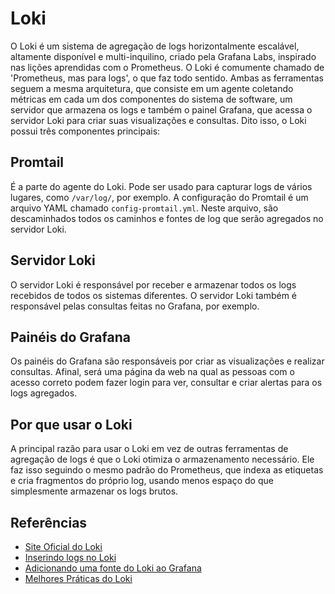 # Loki

O Loki é um sistema de agregação de logs horizontalmente escalável, altamente disponível e multi-inquilino, criado pela Grafana Labs, inspirado nas lições aprendidas com o Prometheus. O Loki é comumente chamado de 'Prometheus, mas para logs', o que faz todo sentido. Ambas as ferramentas seguem a mesma arquitetura, que consiste em um agente coletando métricas em cada um dos componentes do sistema de software, um servidor que armazena os logs e também o painel Grafana, que acessa o servidor Loki para criar suas visualizações e consultas. Dito isso, o Loki possui três componentes principais:

## Promtail

É a parte do agente do Loki. Pode ser usado para capturar logs de vários lugares, como `/var/log/`, por exemplo. A configuração do Promtail é um arquivo YAML chamado `config-promtail.yml`. Neste arquivo, são descaminhados todos os caminhos e fontes de log que serão agregados no servidor Loki.

## Servidor Loki

O servidor Loki é responsável por receber e armazenar todos os logs recebidos de todos os sistemas diferentes. O servidor Loki também é responsável pelas consultas feitas no Grafana, por exemplo.

## Painéis do Grafana

Os painéis do Grafana são responsáveis por criar as visualizações e realizar consultas. Afinal, será uma página da web na qual as pessoas com o acesso correto podem fazer login para ver, consultar e criar alertas para os logs agregados.

## Por que usar o Loki

A principal razão para usar o Loki em vez de outras ferramentas de agregação de logs é que o Loki otimiza o armazenamento necessário. Ele faz isso seguindo o mesmo padrão do Prometheus, que indexa as etiquetas e cria fragmentos do próprio log, usando menos espaço do que simplesmente armazenar os logs brutos.

## Referências

- [Site Oficial do Loki](https://grafana.com/oss/loki/)
- [Inserindo logs no Loki](https://grafana.com/docs/loki/latest/getting-started/get-logs-into-loki/)
- [Adicionando uma fonte do Loki ao Grafana](https://grafana.com/docs/grafana/latest/datasources/loki/#adding-the-data-source)
- [Melhores Práticas do Loki](https://grafana.com/docs/loki/latest/best-practices/)
